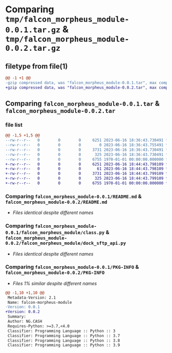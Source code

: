 # Comparing `tmp/falcon_morpheus_module-0.0.1.tar.gz` & `tmp/falcon_morpheus_module-0.0.2.tar.gz`

## filetype from file(1)

```diff
@@ -1 +1 @@
-gzip compressed data, was "falcon_morpheus_module-0.0.1.tar", max compression
+gzip compressed data, was "falcon_morpheus_module-0.0.2.tar", max compression
```

## Comparing `falcon_morpheus_module-0.0.1.tar` & `falcon_morpheus_module-0.0.2.tar`

### file list

```diff
@@ -1,5 +1,5 @@
--rw-r--r--   0        0        0     6251 2023-06-16 18:36:43.730491 falcon_morpheus_module-0.0.1/README.md
--rw-r--r--   0        0        0        0 2023-06-16 18:36:43.755491 falcon_morpheus_module-0.0.1/falcon_morpheus_module/__init__.py
--rw-r--r--   0        0        0     3731 2023-06-16 18:36:43.730491 falcon_morpheus_module-0.0.1/falcon_morpheus_module/class.py
--rw-r--r--   0        0        0      325 2023-06-16 18:36:43.730491 falcon_morpheus_module-0.0.1/pyproject.toml
--rw-r--r--   0        0        0     6755 1970-01-01 00:00:00.000000 falcon_morpheus_module-0.0.1/PKG-INFO
+-rw-r--r--   0        0        0     6251 2023-06-16 18:44:43.798109 falcon_morpheus_module-0.0.2/README.md
+-rw-r--r--   0        0        0       61 2023-06-16 18:44:43.798109 falcon_morpheus_module-0.0.2/falcon_morpheus_module/__init__.py
+-rw-r--r--   0        0        0     3731 2023-06-16 18:44:43.799109 falcon_morpheus_module-0.0.2/falcon_morpheus_module/dock_sftp_api.py
+-rw-r--r--   0        0        0      325 2023-06-16 18:44:43.799109 falcon_morpheus_module-0.0.2/pyproject.toml
+-rw-r--r--   0        0        0     6755 1970-01-01 00:00:00.000000 falcon_morpheus_module-0.0.2/PKG-INFO
```

### Comparing `falcon_morpheus_module-0.0.1/README.md` & `falcon_morpheus_module-0.0.2/README.md`

 * *Files identical despite different names*

### Comparing `falcon_morpheus_module-0.0.1/falcon_morpheus_module/class.py` & `falcon_morpheus_module-0.0.2/falcon_morpheus_module/dock_sftp_api.py`

 * *Files identical despite different names*

### Comparing `falcon_morpheus_module-0.0.1/PKG-INFO` & `falcon_morpheus_module-0.0.2/PKG-INFO`

 * *Files 1% similar despite different names*

```diff
@@ -1,10 +1,10 @@
 Metadata-Version: 2.1
 Name: falcon-morpheus-module
-Version: 0.0.1
+Version: 0.0.2
 Summary: 
 Author: NG.CASH
 Requires-Python: >=3.7,<4.0
 Classifier: Programming Language :: Python :: 3
 Classifier: Programming Language :: Python :: 3.7
 Classifier: Programming Language :: Python :: 3.8
 Classifier: Programming Language :: Python :: 3.9
```

